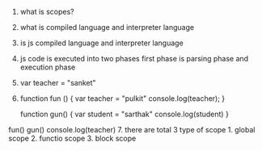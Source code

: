 1. what is scopes?
2. what is compiled language and interpreter language
3. is js compiled language and interpreter language
4. js code is executed into two phases first phase is parsing phase and execution phase
5. var teacher = "sanket"
6. function fun () {
   var teacher = "pulkit"
   console.log(teacher);
   }

   function gun() {
   var student = "sarthak"
   console.log(student)
   }

fun()
gun()
console.log(teacher) 
7. there are total 3 type of scope 1. global scope 2. functio scope 3. block scope
